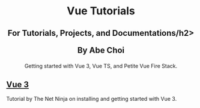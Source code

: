<div align="center">
<h1>Vue Tutorials</h1>
<h2>For Tutorials, Projects, and Documentations/h2>
<p>By Abe Choi</p>
</div>

<p align="center">
Getting started with Vue 3, Vue TS, and Petite Vue Fire Stack.
</p>

## [Vue 3](/Vue3)

Tutorial by The Net Ninja on installing and getting started with Vue 3.
